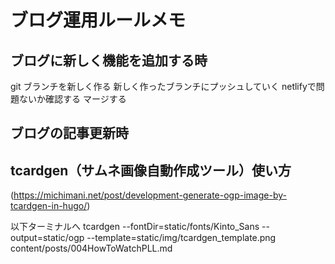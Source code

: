 # ブログ運用ルールメモ

## ブログに新しく機能を追加する時
git ブランチを新しく作る
新しく作ったブランチにプッシュしていく
netlifyで問題ないか確認する
マージする

## ブログの記事更新時

## tcardgen（サムネ画像自動作成ツール）使い方
(https://michimani.net/post/development-generate-ogp-image-by-tcardgen-in-hugo/)

以下ターミナルへ
tcardgen --fontDir=static/fonts/Kinto_Sans  --output=static/ogp --template=static/img/tcardgen_template.png content/posts/004HowToWatchPLL.md 
<!-- tcardgen --fontDir=自動生成する画像に使うフォントのディレクトリのパス 
              --output=画像を自動生成した時の出力先ディレクトリ 
              --template=自動生成する前の背景テンプレート画像のファイルパス 
              タイトルやタグの情報を取得する記事のファイルパス -->
